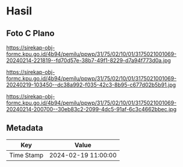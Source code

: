 # Hasil

## Foto C Plano

https://sirekap-obj-formc.kpu.go.id/4b94/pemilu/ppwp/31/75/02/10/01/3175021001069-20240214-221819--fd70d57e-38b7-49f1-8229-d7a94f773d0a.jpg

https://sirekap-obj-formc.kpu.go.id/4b94/pemilu/ppwp/31/75/02/10/01/3175021001069-20240219-103450--dc38a992-f035-42c3-8b95-c677d02b5b91.jpg

https://sirekap-obj-formc.kpu.go.id/4b94/pemilu/ppwp/31/75/02/10/01/3175021001069-20240214-200700--30eb83c2-2099-4dc5-91af-6c3c4662bbec.jpg


## Metadata

| Key        | Value               |
| ---------- | ------------------- |
| Time Stamp | 2024-02-19 11:00:00 |



